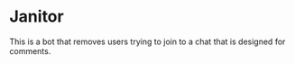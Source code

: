# Janitor

This is a bot that removes users trying to join to a chat that is designed for comments.
